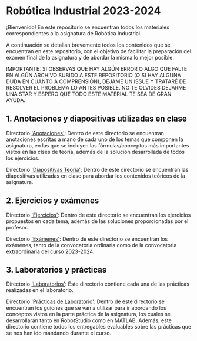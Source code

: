 # Robótica Industrial 2023-2024

¡Bienvenido! En este repositorio se encuentran todos los materiales correspondientes a la asignatura de Robótica Industrial.

A continuación se detallan brevemente todos los contenidos que se encuentran en este repositorio, con el objetivo de facilitar la preparación del examen final de la asignatura y de abordar la misma lo mejor posible.

IMPORTANTE: SI OBSERVAS QUE HAY ALGÚN ERROR O ALGO QUE FALTE EN ALGÚN ARCHIVO SUBIDO A ESTE REPOSITORIO (O SI HAY ALGUNA DUDA EN CUANTO A COMPRENSIÓN), DÉJAME UN ISSUE Y TRATARÉ DE RESOLVER EL PROBLEMA LO ANTES POSIBLE. NO TE OLVIDES DEJARME UNA STAR Y ESPERO QUE TODO ESTE MATERIAL TE SEA DE GRAN AYUDA.

## 1. Anotaciones y diapositivas utilizadas en clase

Directorio ['Anotaciones'](https://github.com/aleon2020/RI_2023-2024/tree/main/Anotaciones): Dentro de este directorio se encuentran anotaciones escritas a mano de cada uno de los temas que componen la asignatura, en las que se incluyen las fórmulas/conceptos más importantes vistos en las clses de teoría, además de la solución desarrollada de todos los ejercicios.

Directorio ['Diapositivas Teoría'](https://github.com/aleon2020/RI_2023-2024/tree/main/Diapositivas%20Teor%C3%ADa): Dentro de este directorio se encuentran las diapositivas utilizadas en clase para abordar los contenidos teóricos de la asignatura.

## 2. Ejercicios y exámenes

Directorio ['Ejercicios'](https://github.com/aleon2020/RI_2023-2024/tree/main/Ejercicios): Dentro de este directorio se encuentran los ejercicios propuestos en cada tema, además de las soluciones proporcionadas por el profesor.

Directorio ['Exámenes'](): Dentro de este directorio se encuentran los exámenes, tanto de la convocatoria ordinaria como de la convocatoria extraordinaria del curso 2023-2024.

## 3. Laboratorios y prácticas

Directorio ['Laboratorios'](https://github.com/aleon2020/RI_2023-2024/tree/main/Laboratorios): Este directorio contiene cada una de las prácticas realizadas en el laboratorio.

Directorio ['Prácticas de Laboratorio'](https://github.com/aleon2020/RI_2023-2024/tree/main/Pr%C3%A1cticas%20de%20Laboratorio): Dentro de este directorio se encuentran los guiones que se van a utilizar para ir abordando los conceptos vistos en la parte práctica de la asignatura, los cuales se desarrollarán tanto en RobotStudio como en MATLAB. Además, este directorio 
contiene todos los entregables evaluables sobre las prácticas que se nos han ido mandando durante el curso.
